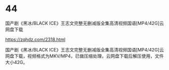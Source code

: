 # 44
国产剧《黑冰/BLACK ICE》王志文完整无删减版全集高清视频国语[MP4/42G]云网盘下载

https://zqhdz.com/2318.html

国产剧《黑冰/BLACK ICE》王志文完整无删减版全集高清视频国语[MP4/42G]云网盘下载，视频格式为MKV/MP4，已做压缩处理，云网盘下载后解压使用，文件大小42G。

